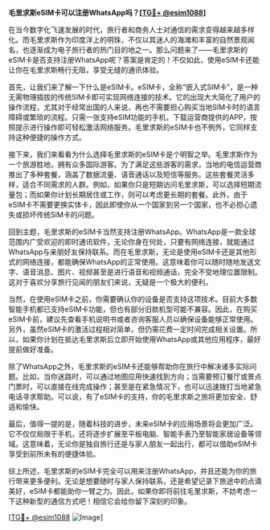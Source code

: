 **毛里求斯eSIM卡可以注册WhatsApp吗？[[TG💪+ @esim1088](https://t.me/s/esim1088)]**

在当今数字化飞速发展的时代，旅行者和商务人士对通信的需求变得越来越多样化。而毛里求斯作为印度洋上的明珠，不仅以其迷人的海滩和丰富的自然景观闻名，也逐渐成为电子旅行者的热门目的地之一。那么问题来了——毛里求斯的eSIM卡是否支持注册WhatsApp呢？答案是肯定的！不仅如此，使用eSIM卡还能让你在毛里求斯畅行无阻，享受无缝的通讯体验。

首先，让我们来了解一下什么是eSIM卡。eSIM卡，全称“嵌入式SIM卡”，是一种无需物理插拔的传统SIM卡即可实现网络连接的技术。它的出现大大简化了用户的操作流程，尤其对于经常出国的人来说，再也不需要担心购买当地SIM卡时的语言障碍或繁琐的流程。只需一张支持eSIM功能的手机，下载运营商提供的APP，按照提示进行操作即可轻松激活网络服务。毛里求斯的eSIM卡也不例外，它同样支持这种便捷的操作方式。

接下来，我们来看看为什么选择毛里求斯的eSIM卡是个明智之举。毛里求斯作为一个旅游胜地，拥有众多国际游客。为了满足这些游客的需求，当地的电信运营商推出了多种套餐，涵盖了数据流量、语音通话以及短信等服务。这些套餐灵活多样，适合不同需求的人群。例如，如果你只是短期访问毛里求斯，可以选择短期流量包；而如果你计划长期居住或工作，则可以考虑更长期的套餐。此外，由于eSIM卡不需要更换实体卡，因此即使你从一个国家到另一个国家，也不必担心遗失或损坏传统SIM卡的问题。

回到主题，毛里求斯的eSIM卡当然支持注册WhatsApp。WhatsApp是一款全球范围内广受欢迎的即时通讯软件，无论你身在何处，只要有网络连接，就能通过WhatsApp与亲朋好友保持联系。而在毛里求斯，无论是使用eSIM卡还是其他形式的网络连接，都能确保WhatsApp的正常使用。这意味着你可以随时随地发送文字、语音消息、图片、视频甚至是进行语音和视频通话，完全不受地理位置限制。这对于喜欢分享旅行见闻的朋友们来说，无疑是一个极大的便利。

当然，在使用eSIM卡之前，你需要确认你的设备是否支持这项技术。目前大多数智能手机都已支持eSIM卡功能，但也有部分旧款机型可能不兼容。因此，在购买eSIM卡前，建议先查看手机说明书或者咨询客服人员以确保设备能够正常使用。另外，虽然eSIM卡的激活过程相对简单，但仍需花费一定时间完成相关设置。所以，如果你计划在抵达毛里求斯后立即开始使用WhatsApp或其他应用程序，最好提前做好准备。

除了WhatsApp之外，毛里求斯的eSIM卡还能够帮助你在旅行中解决诸多实际问题。比如，当你迷路时，可以通过地图应用快速找到方向；当需要预订餐厅或景点门票时，可以直接在线完成操作；甚至是在紧急情况下，也可以迅速拨打当地紧急电话寻求帮助。可以说，有了eSIM卡的支持，你的毛里求斯之旅将更加安全、舒适和愉快。

最后，值得一提的是，随着科技的进步，未来eSIM卡的应用场景将会更加广泛。它不仅仅局限于手机，还将逐步扩展至平板电脑、智能手表乃至智能家居设备等领域。这意味着，无论你是独自旅行还是与家人朋友一起出行，都可以借助eSIM卡享受到前所未有的便捷体验。

综上所述，毛里求斯的eSIM卡完全可以用来注册WhatsApp，并且还能为你的旅行带来更多便利。无论是想要随时与家人保持联系，还是希望记录下旅途中的点滴美好，eSIM卡都能助你一臂之力。因此，如果你即将前往毛里求斯，不妨考虑一下这种新型的通信方式吧！相信它会给你留下深刻的印象。

[[TG💪+ @esim1088](https://t.me/s/esim1088) ![Image](https://i.postimg.cc/4NQfJmqS/Snipaste-2025-05-13-00-14-12.png)]
